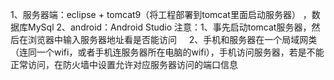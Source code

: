 1、服务器端：eclipse + tomcat9（将工程部署到tomcat里面启动服务器） ，数据库MySql
2、android：Android Studio
注意：1、事先启动tomcat服务器，然后在浏览器中输入服务器地址看是否能访问
     2、手机和服务器在一个局域网类（连同一个wifi，或者手机连服务器所在电脑的wifi），手机访问服务器，若是不能正常访问，在防火墙中设置允许对应服务器访问的端口信息
